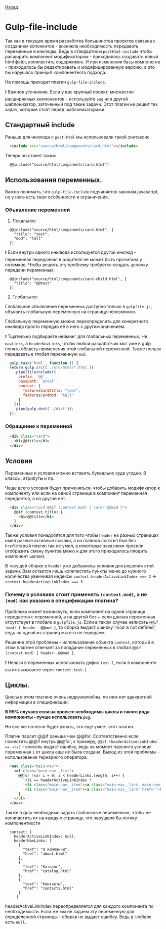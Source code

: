 [Назад](../readme.md)

# Gulp-file-include
Так как в текущее время разработка большинства проектов связана с созданием копонентов - возникла необходимость передавать переменные в инклюды. Ведь в стандартном `posthtml-include` чтобы расширить компонент модификатором - приходилось создавать новый html файл, копипастить содержимое. И при изменении базы компонента - приходилось бы редактировать и модифицированную версию, а это бы нарушало принцип компонентного подхода.

На помощь приходит плагин `gulp-file-include`.

❗ Важное уточнение. Если у вас крупный проект, множестно расширяемых компонентов - используйте `pug` или другой шаблонизатор, заточенный под такие задачи. Этот плагин не решит тех задач, которые стоят перед шаблонизаторами. 

## Стандартный include
Раньше для инклюда с `post-html` мы использовали такой синтаксис

```html
  <include src="source/html/components/card.html"></include>
```

Теперь он станет таким

```html
  @@include("source/html/components/card.html")
```

## Использования переменных.
Важно понимать, что `gulp-file-include` подчиняется законам javascript, но у него есть свои особенности и ограничения.

### Объявление переменной
1. Локальное

```
  @@include("source/html/components/card.html", {
    "title": "text",
    "mod": "tall"
  })
```

❗ Если внутри одного инклюда используется другой инклюд - переменная переданная в родителя не может быть прочитана у потомков. Чтобы решить эту проблему требуется создать цепочку передачи переменных.

``` 
  @@include("source/html/components/card-child.html", {
    "title": "@@text"
  })
```

2. Глобальное

Глобальное объявление переменных доступно только в `gulpfile.js`, объявить глобальную переменную на страницу невозможно.

Глобальную переменную можно переопределить для конкретного инклюда просто передав её в него с другим значением.

❗ Тщательно подбирайте нейминг для глобальных переменных. Не `navLinks`, а `headerNavLinks`, чтобы любой разработчик мог уже в gulp понять область применения этой глобальной переменной. Также нельзя передавать в глобал переменную `mod`.

```js
  gulp.task(`html`, function () {
  return gulp.src([`./src/html/*.html`])
    .pipe(fileinclude({
      prefix: `@@`,
      basepath: `@root`,
      context: {
        featuresCardTitle: "text",
        featuresCardMod: "tall"
      }
    }))
    .pipe(gulp.dest(`./dist`));
  });
```

### Обращение к переменной

```html  
  <div class="card">
    <h1>@@title</h1>
  </div>
```

## Условия
Переменные и условия можно вставить буквально куда угодно. В классы, атрибуты и пр. 

Чаще всего условия будут применяться, чтобы добавить модификатор к компоненту или если на одной странице в компонент переменная передается, а на другой нет. 

```html
  <div class="card @@if (context.mod) { card--@@mod }">
    @@if (context.title) { 
      <h1>@@title</h1>
    }
  </div>
```

Также условия понадобятся для того чтобы `header` на разных страницах имел разные активные ссылки, а на главной логотип был без `href`(старый плагин так не умел, а некоторые заказчики просили отобразить смену пунктов меню и для этого приходилось плодить компонент шапки). 

В текущей сборке в `header` уже добавлены условия для решения этой задачи. Вам остается лишь копипастить пункты меню до нужного количества увеичивая индексы `context.headerActiveLinkIndex === 2` &rarr; `context.headerActiveLinkIndex === 3`.

### Почему в условиях стоит применять `(context.mod)`, а не `(mod)` как указано в спецификации плагина?
Проблема может возникнуть, если компонент на одной странице передается с переменной, а на другой без + если данная переменная отсутствует в глобале в `gulpfile.js`.
Если в таком случае написать `@@if (mod) { header--@@mod }`, то сборка выдаст ошибку 'mod is not defined', ведь на одной из страниц мы его не передаем.

Решение этой проблемы - использование объекта `context`, который в этом плагине отвечает за попадание переменных в глобал `@@if (context.mod) { header--@@mod }`.

❗ Нельзя в переменных использовать дефис `test-1`, если в компоненте вы их вызываете через `context.test-1`

## Циклы.
Циклы в этом плагине очень недружелюбны, по ним нет адекватной информации в спецификации. 

**В 99% случаев если на проекте необходимы циклы и такого рода компоненты - лучше использовать `pug`.** 

Но все же полезно будет узнать, что еще умеет этот плагин.

Плагин парсит @@if раньше чем @@for. Соответственно если поместить @@if внутрь @@for, к примеру, `@@if (headerActiveLinkIndex == `+i+`)` - консоль выдаст ошибку, ведь на момент парсинга условия переменная `i` от цикла еще не была создана. Выход из этой проблемы - использование тернарного оператора.

```html
  <nav class="main-nav">
    <ul class="main-nav__list">
      @@for (var i = 0; i < headerLinks.length; i++) {
        `+(i == headerActiveLinkIndex ?
        '<li class="main-nav__item"><a class="main-nav__link  main-nav__link--active">'+headerNavLinks[i].text+'</a></li>' :
        '<li class="main-nav__item"><a class="main-nav__link" href="'+headerNavLinks[i].href+'">'+headerNavLinks[i].text+'</a></li>')+`
      }
    </ul>
  </nav>
```

Также в gulp необходимо задать глобальные переменные, чтобы не копипастить их на каждую страницу, что нарушало бы логику компонентности

```
  context: {
    headerActiveLinkIndex: null,
    headerNavLinks: [
      {
        "text": "О компании",
        "href": "about.html"
      },
      {
        "text": "Каталог",
        "href": "catalog.html"
      },
      {
        "text": "Контакты",
        "href": "contacts.html"
      }
     ]
```

headerActiveLinkIndex переопределяется для каждого компонента по необходимости. Если же мы не задаем эту переменную для определенной страницы - сборка не выдаст ошибку. Ведь в глобале есть `null`.
